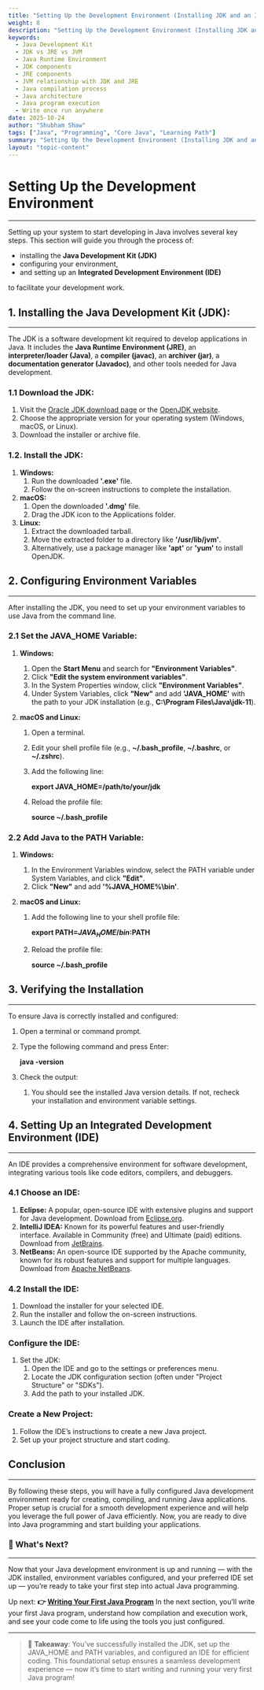 ```yaml
---
title: "Setting Up the Development Environment (Installing JDK and an IDE)"
weight: 8
description: "Setting Up the Development Environment (Installing JDK and an IDE)"
keywords:
  - Java Development Kit
  - JDK vs JRE vs JVM
  - Java Runtime Environment
  - JDK components
  - JRE components
  - JVM relationship with JDK and JRE
  - Java compilation process
  - Java architecture
  - Java program execution
  - Write once run anywhere
date: 2025-10-24
author: "Shubham Shaw"
tags: ["Java", "Programming", "Core Java", "Learning Path"]
summary: "Setting Up the Development Environment (Installing JDK and an IDE)"
layout: "topic-content"
---
```


# Setting Up the Development Environment

---

Setting up your system to start developing in Java involves several key steps. This section will guide you through the process of:

- installing the **Java Development Kit (JDK)**
- configuring your environment,
- and setting up an **Integrated Development Environment (IDE)**

to facilitate your development work.

## 1. Installing the Java Development Kit (JDK):

---

The JDK is a software development kit required to develop applications in Java. It includes the **Java Runtime Environment (JRE)**, an **interpreter/loader (Java)**, a **compiler (javac)**, an **archiver (jar)**, a **documentation generator (Javadoc)**, and other tools needed for Java development.

### 1.1 Download the JDK:

1.  Visit the [Oracle JDK download page](https://www.oracle.com/java/technologies/downloads/) or the [OpenJDK website](https://jdk.java.net/).
2.  Choose the appropriate version for your operating system (Windows, macOS, or Linux).
3.  Download the installer or archive file.

### 1.2. Install the JDK:

1. **Windows:**
   1. Run the downloaded **'.exe'** file.
   2. Follow the on-screen instructions to complete the installation.
2. **macOS:**
   1. Open the downloaded **'.dmg'** file.
   2. Drag the JDK icon to the Applications folder.
3. **Linux:**
   1. Extract the downloaded tarball.
   2. Move the extracted folder to a directory like **'/usr/lib/jvm'**.
   3. Alternatively, use a package manager like **'apt'** or **'yum'** to install OpenJDK.

## 2. Configuring Environment Variables

---

After installing the JDK, you need to set up your environment variables to use Java from the command line.

### 2.1 Set the JAVA_HOME Variable:

1. **Windows:**
   1. Open the **Start Menu** and search for **"Environment Variables"**.
   2. Click **"Edit the system environment variables"**.
   3. In the System Properties window, click **"Environment Variables"**.
   4. Under System Variables, click **"New"** and add **'JAVA_HOME'** with the path to your JDK installation (e.g., **C:\Program Files\Java\jdk-11**).
2. **macOS and Linux:**

   1. Open a terminal.
   2. Edit your shell profile file (e.g., **~/.bash_profile**, **~/.bashrc**, or **~/.zshrc**).
   3. Add the following line:

      **export JAVA_HOME=/path/to/your/jdk**

   4. Reload the profile file:

      **source ~/.bash_profile**

### 2.2 Add Java to the PATH Variable:

1. **Windows:**
   1. In the Environment Variables window, select the PATH variable under System Variables, and click **"Edit"**.
   2. Click **"New"** and add **'%JAVA_HOME%\bin'**.
2. **macOS and Linux:**

   1. Add the following line to your shell profile file:

      **export PATH=$JAVA_HOME/bin:$PATH**

   2. Reload the profile file:

      **source ~/.bash_profile**

## 3. Verifying the Installation

---

To ensure Java is correctly installed and configured:

1. Open a terminal or command prompt.
2. Type the following command and press Enter:

   **java -version**

3. Check the output:

   1. You should see the installed Java version details. If not, recheck your installation and environment variable settings.

## 4. Setting Up an Integrated Development Environment (IDE)

---

An IDE provides a comprehensive environment for software development, integrating various tools like code editors, compilers, and debuggers.

### 4.1 Choose an IDE:

1. **Eclipse:** A popular, open-source IDE with extensive plugins and support for Java development. Download from [Eclipse.org](https://www.eclipse.org/).
2. **IntelliJ IDEA:** Known for its powerful features and user-friendly interface. Available in Community (free) and Ultimate (paid) editions. Download from [JetBrains](https://www.jetbrains.com/).
3. **NetBeans:** An open-source IDE supported by the Apache community, known for its robust features and support for multiple languages. Download from [Apache NetBeans](https://netbeans.apache.org/front/main/index.html).

### 4.2 Install the IDE:

1. Download the installer for your selected IDE.
2. Run the installer and follow the on-screen instructions.
3. Launch the IDE after installation.

### Configure the IDE:

1. Set the JDK:
   1. Open the IDE and go to the settings or preferences menu.
   2. Locate the JDK configuration section (often under "Project Structure" or "SDKs").
   3. Add the path to your installed JDK.

### Create a New Project:

1. Follow the IDE’s instructions to create a new Java project.
2. Set up your project structure and start coding.

## Conclusion

---

By following these steps, you will have a fully configured Java development environment ready for creating, compiling, and running Java applications. Proper setup is crucial for a smooth development experience and will help you leverage the full power of Java efficiently. Now, you are ready to dive into Java programming and start building your applications.

### 🔗 What's Next?

---

Now that your Java development environment is up and running — with the JDK installed, environment variables configured, and your preferred IDE set up — you’re ready to take your first step into actual Java programming.

Up next:
**👉 [Writing Your First Java Program](/learning/foundational-skills/core-java/2_basics-of-java-programming/2_1_first-java-program/)**
In the next section, you’ll write your first Java program, understand how compilation and execution work, and see your code come to life using the tools you just configured.

---

> 📝 **Takeaway**: You’ve successfully installed the JDK, set up the JAVA_HOME and PATH variables, and configured an IDE for efficient coding. This foundational setup ensures a seamless development experience — now it’s time to start writing and running your very first Java program!
